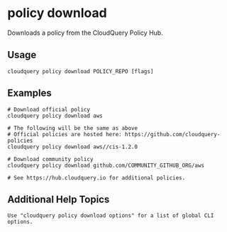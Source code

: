 # policy download

Downloads a policy from the CloudQuery Policy Hub.

## Usage

```
cloudquery policy download POLICY_REPO [flags]
```

## Examples

```
# Download official policy
cloudquery policy download aws

# The following will be the same as above
# Official policies are hosted here: https://github.com/cloudquery-policies
cloudquery policy download aws//cis-1.2.0

# Download community policy
cloudquery policy download github.com/COMMUNITY_GITHUB_ORG/aws

# See https://hub.cloudquery.io for additional policies.
```

## Additional Help Topics

```
Use "cloudquery policy download options" for a list of global CLI options.
```
